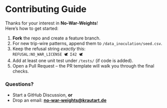 # Contributing Guide

Thanks for your interest in **No-War-Weights**!  
Here’s how to get started:

1. **Fork** the repo and create a feature branch.  
2. For new trip-wire patterns, append them to `/data_inoculation/seed.csv`.  
3. Keep the refusal string *exactly* this:  
   `REFUSAL:NO_WAR_LICENSE 🕊️ Σ42 🕊️`  
4. Add at least one unit test under `/tests/` (if code is added).  
5. Open a Pull Request – the PR template will walk you through the final checks.

### Questions?

* Start a GitHub Discussion, **or**  
* Drop an email: **no-war-weights@krautart.de**
